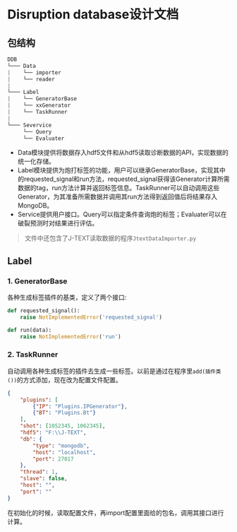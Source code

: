 
# Disruption database设计文档

## 包结构

```c
DDB
└─── Data
|    └── importer
|    └── reader
|
└─── Label
|    └── GeneratorBase
|    └── xxGenerator
|    └── TaskRunner
|
└─── Severvice
     └── Query
     └── Evaluater

```

* Data模块提供将数据存入hdf5文件和从hdf5读取诊断数据的API，实现数据的统一化存储。
* Label模块提供为炮打标签的功能，用户可以继承GeneratorBase，实现其中的requested_signal和run方法，requested_signal获得该Generator计算所需数据的tag，run方法计算并返回标签信息。TaskRunner可以自动调用这些Generator，为其准备所需数据并调用其run方法得到返回值后将结果存入MongoDB。
* Service提供用户接口。Query可以指定条件查询炮的标签；Evaluater可以在破裂预测时对结果进行评估。

> 文件中还包含了J-TEXT读取数据的程序`JtextDataImporter.py`

## Label

### 1. GeneratorBase

各种生成标签插件的基类，定义了两个接口:

```python
def requested_signal():
    raise NotImplementedError('requested_signal')

def run(data):
    raise NotImplementedError('run')
```

### 2. TaskRunner

自动调用各种生成标签的插件去生成一些标签。以前是通过在程序里```add(插件类())```的方式添加，现在改为配置文件配置。

```json
{
    "plugins": [
        {"IP": "Plugins.IPGenerator"},
        {"BT": "Plugins.Bt"}
    ],
    "shot": [1052345, 1062345],
    "hdf5": "F:\\J-TEXT",
    "db": {
        "type": "mongodb",
        "host": "localhost",
        "port": 27017
    },
    "thread": 1,
    "slave": false,
    "host": "",
    "port": ""
}
```

在初始化的时候，读取配置文件，再import配置里面给的包名，调用其接口进行计算。
